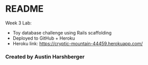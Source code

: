 # README

Week 3 Lab:
* Toy database challenge using Rails scaffolding
* Deployed to GitHub + Heroku
* Heroku link: https://cryptic-mountain-44459.herokuapp.com/

<h3>Created by Austin Harshberger</h3>

